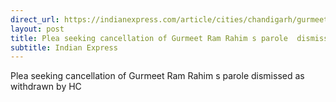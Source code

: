 ```yaml
---
direct_url: https://indianexpress.com/article/cities/chandigarh/gurmeet-ram-rahim-parole-cancel-plea-dismissed-8267516/
layout: post
title: Plea seeking cancellation of Gurmeet Ram Rahim s parole  dismissed as withdrawn  by HC
subtitle: Indian Express
---
```


Plea seeking cancellation of Gurmeet Ram Rahim s parole  dismissed as withdrawn  by HC
